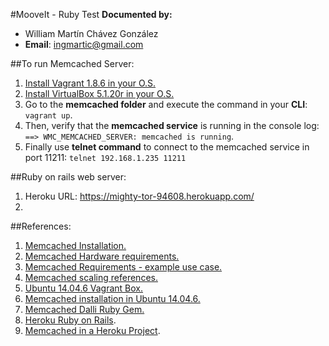 #MooveIt - Ruby Test
**Documented by:** 
- William Martín Chávez González
- **Email**: ingmartic@gmail.com

##To run Memcached Server:
 1. [Install Vagrant 1.8.6 in your O.S.](https://releases.hashicorp.com/vagrant/1.8.6/)
 2. [Install VirtualBox 5.1.20r in your O.S.](https://download.virtualbox.org/virtualbox/5.1.20/)
 3. Go to the **memcached folder** and execute the command in your **CLI**: `vagrant up`.
 4. Then, verify that the **memcached service** is running in the console log: `==> WMC_MEMCACHED_SERVER: memcached is running`.
 5. Finally use **telnet command** to connect to the memcached service in port 11211: `telnet 192.168.1.235 11211`

##Ruby on rails web server:
1. Heroku URL: https://mighty-tor-94608.herokuapp.com/ 
2. 

##References:
1. [Memcached Installation.](https://memcached.org/downloads)
2. [Memcached Hardware requirements.](https://github.com/memcached/memcached/wiki/Hardware)
3. [Memcached Requirements - example use case.](https://github.com/memcached/memcached/wiki/TutorialCachingStory)
4. [Memcached scaling references.](https://www.youtube.com/watch?v=1MAgt0bFdwM)
5. [Ubuntu 14.04.6 Vagrant Box.](https://app.vagrantup.com/ubuntu/boxes/trusty64)
6. [Memcached installation in Ubuntu 14.04.6.](https://www.digitalocean.com/community/tutorials/how-to-install-and-secure-memcached-on-ubuntu-16-04)
7. [Memcached Dalli Ruby Gem.](https://redislabs.com/lp/rails-memcached/)
8. [Heroku Ruby on Rails](https://devcenter.heroku.com/articles/getting-started-with-rails5).
9. [Memcached in a Heroku Project](https://devcenter.heroku.com/articles/memcachedcloud#using-memcached-from-ruby).